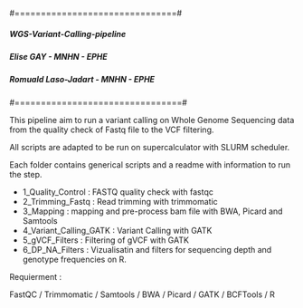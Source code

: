 #===============================#
##### WGS-Variant-Calling-pipeline
##### Elise GAY  - MNHN - EPHE
##### Romuald Laso-Jadart - MNHN - EPHE
#================================#

This pipeline aim to run a variant calling on Whole Genome Sequencing data from the quality check of Fastq file to the VCF filtering.

All scripts are adapted to be run on supercalculator with SLURM scheduler.

Each folder contains generical scripts and a readme with information to run the step. 

- 1_Quality_Control : FASTQ quality check with fastqc
- 2_Trimming_Fastq : Read trimming with trimmomatic
- 3_Mapping : mapping and pre-process bam file with BWA, Picard and Samtools
- 4_Variant_Calling_GATK : Variant Calling with GATK
- 5_gVCF_Filters : Filtering of gVCF with GATK
- 6_DP_NA_Filters : Vizualisatin and filters for sequencing depth and genotype frequencies on R.
  
Requierment : 

FastQC / Trimmomatic / Samtools / BWA / Picard / GATK / BCFTools / R

